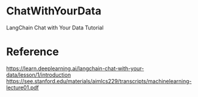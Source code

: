 # ChatWithYourData
LangChain Chat with Your Data Tutorial

# Reference
https://learn.deeplearning.ai/langchain-chat-with-your-data/lesson/1/introduction
https://see.stanford.edu/materials/aimlcs229/transcripts/machinelearning-lecture01.pdf